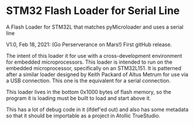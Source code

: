 # STM32 Flash Loader for Serial Line
A Flash Loader for STM32L that matches pyMicroloader and uses a serial line 

V1.0, Feb 18, 2021: (Go Perserverance on Mars!) First gitHub release.


The intent of this loader it for use with a cross-development
environment for embedded microprocessors.  This loader is
intended to run on the embedded microprocessor, specifically on an
STM32L151.  It is patterned after a similar loader designed by Keith
Packard of Altus Metrum for use via a USB connection.  This one is
the equivalent for a serial connection.

This loader lives in the bottom 0x1000 bytes of flash memory, so the
program it is loading must be built to load and start above it.

This has a lot of debug code in it (ifdef'ed out) and also has some
metadata so that it should be importable as a project in Atollic TrueStudio.
